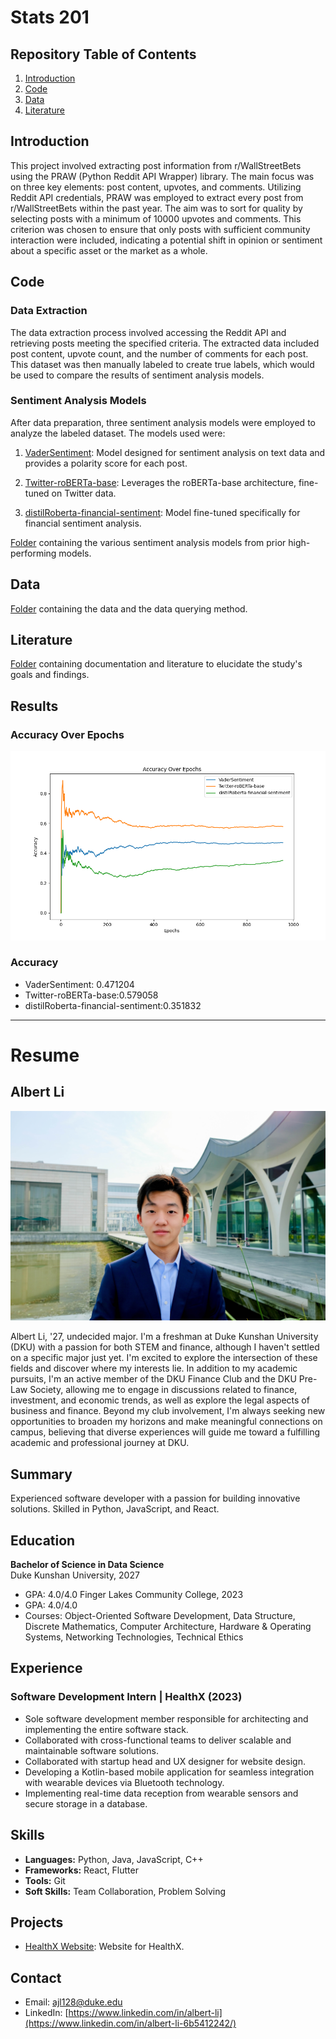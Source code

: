 # Stats 201

## Repository Table of Contents

1. [Introduction](#introduction)
1. [Code](#code)
2. [Data](#data)
3. [Literature](#literature)

## Introduction

This project involved extracting post information from r/WallStreetBets using the PRAW (Python Reddit API Wrapper) library. The main focus was on three key elements: post content, upvotes, and comments. Utilizing Reddit API credentials, PRAW was employed to extract every post from r/WallStreetBets within the past year. The aim was to sort for quality by selecting posts with a minimum of 10000 upvotes and comments. This criterion was chosen to ensure that only posts with sufficient community interaction were included, indicating a potential shift in opinion or sentiment about a specific asset or the market as a whole.

## Code

### Data Extraction

The data extraction process involved accessing the Reddit API and retrieving posts meeting the specified criteria. The extracted data included post content, upvote count, and the number of comments for each post. This dataset was then manually labeled to create true labels, which would be used to compare the results of sentiment analysis models.

### Sentiment Analysis Models

After data preparation, three sentiment analysis models were employed to analyze the labeled dataset. The models used were:

1. [VaderSentiment](https://github.com/cjhutto/vaderSentiment#python-demo-and-code-examples): Model designed for sentiment analysis on text data and provides a polarity score for each post.

2. [Twitter-roBERTa-base](https://huggingface.co/cardiffnlp/twitter-roberta-base-sentiment-latest): Leverages the roBERTa-base architecture, fine-tuned on Twitter data.

3. [distilRoberta-financial-sentiment](https://huggingface.co/mrm8488/distilroberta-finetuned-financial-news-sentiment-analysis): Model fine-tuned specifically for financial sentiment analysis.

[Folder](https://github.com/Rising-Stars-by-Sunshine/Stats_201_AlbertLi/tree/main/code) containing the various sentiment analysis models from prior high-performing models.

## Data

[Folder](https://github.com/Rising-Stars-by-Sunshine/Stats_201_AlbertLi/tree/main/data) containing the data and the data querying method.

## Literature

[Folder](https://github.com/Rising-Stars-by-Sunshine/Stats_201_AlbertLi/tree/main/literature) containing documentation and literature to elucidate the study's goals and findings.

## Results

### Accuracy Over Epochs

![Combined Results](/results/accuracy-plot.png)

### Accuracy
- VaderSentiment: 0.471204
- Twitter-roBERTa-base:0.579058
- distilRoberta-financial-sentiment:0.351832
---
# Resume

## Albert Li

![Headshot](Headshot.jpg)

Albert Li, '27, undecided major.
I'm a freshman at Duke Kunshan University (DKU) with a passion for both STEM and finance, although I haven't settled on a specific major just yet. I'm excited to explore the intersection of these fields and discover where my interests lie. In addition to my academic pursuits, I'm an active member of the DKU Finance Club and the DKU Pre-Law Society, allowing me to engage in discussions related to finance, investment, and economic trends, as well as explore the legal aspects of business and finance. Beyond my club involvement, I'm always seeking new opportunities to broaden my horizons and make meaningful connections on campus, believing that diverse experiences will guide me toward a fulfilling academic and professional journey at DKU.

## Summary
Experienced software developer with a passion for building innovative solutions. Skilled in Python, JavaScript, and React.

## Education
**Bachelor of Science in Data Science**  
Duke Kunshan University, 2027
- GPA: 4.0/4.0
Finger Lakes Community College, 2023
- GPA: 4.0/4.0
- Courses: Object-Oriented Software Development, Data Structure, Discrete Mathematics, Computer Architecture, Hardware & Operating Systems, Networking Technologies, Technical Ethics

## Experience
### Software Development Intern | HealthX (2023)
- Sole software development member responsible for architecting and implementing the entire software stack.
- Collaborated with cross-functional teams to deliver scalable and maintainable software solutions.
- Collaborated with startup head and UX designer for website design.
- Developing a Kotlin-based mobile application for seamless integration with wearable devices via Bluetooth technology.
- Implementing real-time data reception from wearable sensors and secure storage in a database.

## Skills
- **Languages:** Python, Java, JavaScript, C++
- **Frameworks:** React, Flutter
- **Tools:** Git
- **Soft Skills:** Team Collaboration, Problem Solving

## Projects
- [HealthX Website]([https://github.com/username/project-a](https://test-8792e6-7860c922f4167-10b3928188638.webflow.io/)): Website for HealthX.


## Contact
- Email: ajl128@duke.edu
- LinkedIn: [https://www.linkedin.com/in/albert-li](https://www.linkedin.com/in/albert-li-6b5412242/)
